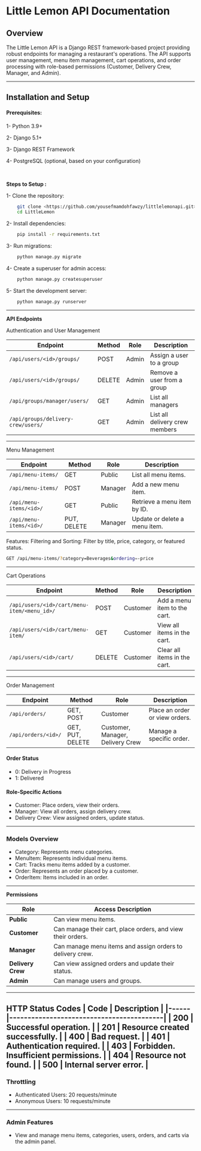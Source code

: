 # Little Lemon API Documentation

## Overview

The Little Lemon API is a Django REST framework-based project providing robust endpoints for managing a restaurant's operations. The API supports user management, menu item management, cart operations, and order processing with role-based permissions (Customer, Delivery Crew, Manager, and Admin).

-------------------------------------------------

## Installation and Setup
#### Prerequisites:
1- Python 3.9+

2- Django 5.1+

3- Django REST Framework

4- PostgreSQL (optional, based on your configuration)

<br>

**Steps to Setup :**

1- Clone the repository:
``` bash
    git clone <https://github.com/yousefmamdohfawzy/littlelemonapi.git>
    cd LittleLemon
```

2- Install dependencies:
``` bash
    pip install -r requirements.txt
```

3- Run migrations:
``` bash
    python manage.py migrate
```

4- Create a superuser for admin access:
``` bash
    python manage.py createsuperuser
```

5- Start the development server:
``` bash
    python manage.py runserver
```

------------------------------------------
**API Endpoints**

Authentication and User Management


| Endpoint                         | Method | Role  | Description                     |
|----------------------------------|--------|-------|---------------------------------|
| `/api/users/<id>/groups/`          | POST   | Admin | Assign a user to a group        |
| `/api/users/<id>/groups/ `        | DELETE | Admin | Remove a user from a group      |
| `/api/groups/manager/users/`       | GET    | Admin | List all managers               |
| `/api/groups/delivery-crew/users/` | GET    | Admin | List all delivery crew members  |

----------------------------------------------------------

Menu Management

| Endpoint                | Method        | Role     | Description                  |
|-------------------------|---------------|----------|------------------------------|
| `/api/menu-items/`      | GET           | Public   | List all menu items.         |
| `/api/menu-items/`      | POST          | Manager  | Add a new menu item.         |
| `/api/menu-items/<id>/` | GET           | Public   | Retrieve a menu item by ID.  |
| `/api/menu-items/<id>/` | PUT, DELETE   | Manager  | Update or delete a menu item.|
Features:
Filtering and Sorting: Filter by title, price, category, or featured status.
```bash
GET /api/menu-items/?category=Beverages&ordering=-price
```
 ----------------------------------------------------------

Cart Operations

| Endpoint                                   | Method | Role      | Description                  |
|-------------------------------------------|--------|-----------|------------------------------|
| `/api/users/<id>/cart/menu-item/<menu_id>/`   | POST   | Customer  | Add a menu item to the cart. |
| `/api/users/<id>/cart/menu-item/`             | GET    | Customer  | View all items in the cart.  |
| `/api/users/<id>/cart/`                       | DELETE | Customer  | Clear all items in the cart. |


----------------------------------------------------------

Order Management

| Endpoint         | Method         | Role                 | Description                  |
|------------------|---------------|----------------------|------------------------------|
| `/api/orders/`   | GET, POST      | Customer             | Place an order or view orders. |
| `/api/orders/<id>/` | GET, PUT, DELETE | Customer, Manager, Delivery Crew | Manage a specific order.       |

#### Order Status
- 0: Delivery in Progress
- 1: Delivered

#### Role-Specific Actions
- Customer: Place orders, view their orders.
- Manager: View all orders, assign delivery crew.
- Delivery Crew: View assigned orders, update status.

--------------------------

### Models Overview
- Category: Represents menu categories.
- MenuItem: Represents individual menu items.
- Cart: Tracks menu items added by a customer.
- Order: Represents an order placed by a customer.
- OrderItem: Items included in an order.

-------------------------------

 **Permissions**

| Role            | Access Description                                      |
|------------------|--------------------------------------------------------|
| **Public**       | Can view menu items.                                   |
| **Customer**     | Can manage their cart, place orders, and view their orders. |
| **Manager**      | Can manage menu items and assign orders to delivery crew. |
| **Delivery Crew**| Can view assigned orders and update their status.      |
| **Admin**        | Can manage users and groups.                           |

------------------------
**HTTP Status Codes**
| Code | Description                              |
|------|------------------------------------------|
| 200  | Successful operation.                    |
| 201  | Resource created successfully.           |
| 400  | Bad request.                             |
| 401  | Authentication required.                 |
| 403  | Forbidden. Insufficient permissions.     |
| 404  | Resource not found.                      |
| 500  | Internal server error.                   |
----------------------------
### Throttling
- Authenticated Users: 20 requests/minute
- Anonymous Users: 10 requests/minute
-------------------------
### Admin Features
- View and manage menu items, categories, users, orders, and carts via the admin panel.